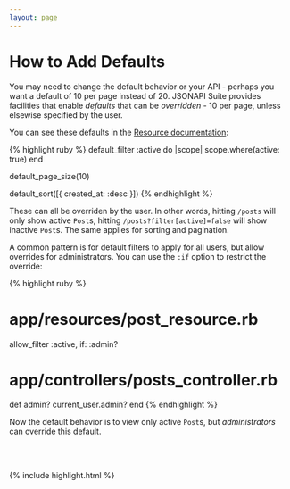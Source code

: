 ```yaml
---
layout: page
---
```


How to Add Defaults
==========

You may need to change the default behavior or your API - perhaps you
want a default of 10 per page instead of 20. JSONAPI Suite provides
facilities that enable *defaults* that can be *overridden* - 10 per
page, unless elsewise specified by the user.

You can see these defaults in the [Resource documentation](https://jsonapi-suite.github.io/jsonapi_compliable/JsonapiCompliable/Resource.html):

{% highlight ruby %}
default_filter :active do |scope|
  scope.where(active: true)
end

default_page_size(10)

default_sort([{ created_at: :desc }])
{% endhighlight %}

These can all be overriden by the user. In other words, hitting
`/posts` will only show active `Post`s, hitting
`/posts?filter[active]=false` will show inactive `Post`s. The same applies
for sorting and pagination.

A common pattern is for default filters to apply for all users, but
allow overrides for administrators. You can use the `:if` option to
restrict the override:

{% highlight ruby %}
# app/resources/post_resource.rb
allow_filter :active, if: :admin?

# app/controllers/posts_controller.rb
def admin?
  current_user.admin?
end
{% endhighlight %}

Now the default behavior is to view only active `Post`s, but
*administrators* can override this default.

<br />
<br />

{% include highlight.html %}
